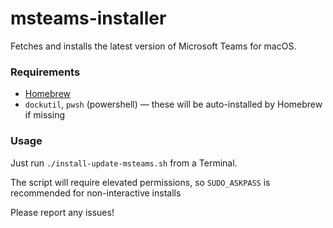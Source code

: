 # msteams-installer

Fetches and installs the latest version of Microsoft Teams for macOS.

### Requirements

- [Homebrew](https://brew.sh)
- `dockutil`, `pwsh` (powershell) — these will be auto-installed by Homebrew if missing

### Usage

Just run `./install-update-msteams.sh` from a Terminal.

The script will require elevated permissions, so `SUDO_ASKPASS` is recommended for non-interactive installs

Please report any issues!
